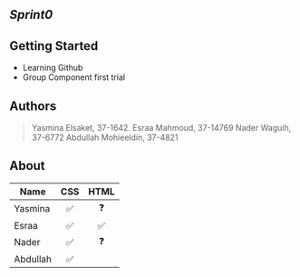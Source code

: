 ***Sprint0***
---

## Getting Started

* Learning Github
* Group Component first trial 



## Authors

>Yasmina Elsaket, 37-1642.
>Esraa Mahmoud, 37-14769
>Nader Waguih, 37-6772
>Abdullah Mohieeldin, 37-4821



## About


| Name       | CSS          | HTML |
| ------------- |:-------------:| :-----:|
| Yasmina  | ✅ |   ❓
| Esraa   | ✅ |   ✅  |   $12 |
| Nader | ✅ |   ❓  |    $1 |
| Abdullah |✅ |   |✅    $1 |

  









